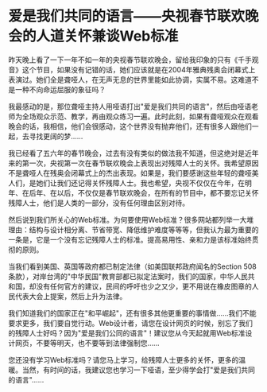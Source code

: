 # 爱是我们共同的语言——央视春节联欢晚会的人道关怀兼谈Web标准

昨天晚上看了一下一年不如一年的央视春节联欢晚会，留给我印象的只有《千手观音》这个节目，如果没有记错的话，她们应该就是在2004年雅典残奥会闭幕式上表演过。她们全是聋哑人，在无声无息的世界里能如此协调，实属不易。这难道不是一种不向命运屈服的象征吗？

我最感动的是，那位聋哑主持人用哑语打出"爱是我们共同的语言"，然后由哑语老师为全场观众示范、教学，再由观众练习一遍。此时此刻，如果有聋哑观众在观看晚会的话，我相信，他们会很感动，这个世界没有抛弃他们，还有很多人跟他们一起，去寻找更阔的梦……

我已经看了五六年的春节晚会，过去有没有类似的做法我不知道，但这绝对是近年来的第一次，央视第一次在春节联欢晚会上表现出对残障人士的关怀。我希望原因不是聋哑人在残奥会闭幕式上的杰出表现。如果是，我们要感谢这些年轻的聋哑美人们，是她们让我们还记得关怀残障人士。我也希望，央视不仅仅在今年，在明年、在后年、在以后，不仅仅是春节联欢晚会，在所有的节目中，都不要忘记关怀残障人士，他们是人类的一部分，没有任何理由区别对待。

然后说到我们所关心的Web标准。为何要使用Web标准？很多网站都列举一大堆理由：结构与设计相分离、节省带宽、降低维护难度等等等，但我认为最为重要的一条是，它是一个没有忘记残障人士的标准。提高易用性、亲和力是该标准始终贯彻的原则。

当我们看到美国、英国等政府都已制定法律（如美国联邦政府闻名的Section 508条款），对岸台湾的"中华民国"教育部都已拟定法案时，我们的国家，中华人民共和国，却没有任何官方的建议，民间的呼吁也少之又少，更不用说在橡皮图章的人民代表大会上提案，然后上升为法律。

我们知道我们的国家正在"和平崛起"，还有很多其他更重要的事情做……我们不能要求更多，我们要自觉行动。Web设计者，请您在设计网页的时候，别忘了我们的残障人士好吗？因为"爱是我们公同的语言"！建议您从今天起就用Web标准设计网页，不要等明天，也不要等到法律强制您……

您还没有学习Web标准吗？请您马上学习，给残障人士更多的关怀，更多的温暖。当然，有时间的话，我建议您也学习一下哑语，至少得学会打"爱是我们共同的语言"……
